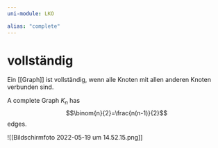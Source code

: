 ```yaml
---
uni-module: LKO

alias: "complete"
---
```


# vollständig

Ein [[Graph]] ist vollständig, wenn alle Knoten mit allen anderen Knoten verbunden sind.

A complete Graph $K_n$ has $$\binom{n}{2}=\frac{n(n-1)}{2}$$ edges.

![[Bildschirmfoto 2022-05-19 um 14.52.15.png]]
